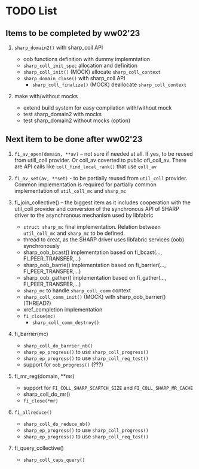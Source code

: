 # TODO List

## Items to be completed by ww02'23

1. `sharp_domain2()` with sharp_coll API
   * oob functions definition with dummy implemntation
   * `sharp_coll_init_spec` allocation and definition
   * `sharp_coll_init()` (MOCK) allocate `sharp_coll_context`
   * `sharp_domain_close()` with sharp_coll API
      * `sharp_coll_finalize()` (MOCK) deallocate `sharp_coll_context`

2. make with/without mocks

   * extend build system for easy compilation with/without mock
   * test sharp_domain2 with mocks
   * test sharp_domain2 without mocks (option)

## Next item to be done after ww02'23

1. `fi_av_open(domain, **av)` – not sure if needed at all. If yes, to be reused from utill_coll provider. Or coll_av coverted to public ofi_coll_av. There are API calls like `coll_find_local_rank()` that use `coll_av`
2. `fi_av_set(av, **set)` - to be partially reused from `util_coll` provider. Common implementation is required for partially common implementation of `util_coll_mc` and `sharp_mc`
3. fi_join_collective() – the biggest item as it includes cooperation with the util_coll provider and conversion of the synchronous API of SHARP driver to the asynchronous mechanism used by libfabric
   * `struct sharp_mc` final implementation. Relation between `util_coll_mc` and `sharp_mc` to be defined.
   * thread to creat, as the SHARP driver uses libfabric services (oob) synchronously
   * sharp_oob_bcast() implementation based on fi_bcast(..., FI_PEER_TRANSFER,...)
   * sharp_oob_barrie() implementation based on fi_barrier(..., FI_PEER_TRANSFER,...)
   * sharp_oob_gather() implementation based on fi_gather(..., FI_PEER_TRANSFER,...)
   * `sharp_mc` to handle `sharp_coll_comm` context
   * `sharp_coll_comm_init()` (MOCK) with sharp_oob_barrier() (THREAD?)
   * xref_completion implementation
   * `fi_close(mc)`
      * `sharp_coll_comm_destroy()`

4. fi_barrier(mc)
   * `sharp_coll_do_barrier_nb()`
   * `sharp_ep_progress()` to use `sharp_coll_progress()`
   * `sharp_ep_progress()` to use `sharp_coll_req_test()`
   * support for `oob_progress()` (???)
5. fi_mr_reg(domain, **mr)
   * support for `FI_COLL_SHARP_SCARTCH_SIZE` and `FI_COLL_SHARP_MR_CACHE`
   * sharp_coll_do_mr()
   * `fi_close(*mr)`
6. `fi_allreduce()`
   * `sharp_coll_do_reduce_nb()`
   * `sharp_ep_progress()` to use `sharp_coll_progress()`
   * `sharp_ep_progress()` to use `sharp_coll_req_test()`

7. fi_query_collective()
   * `sharp_coll_caps_query()`
